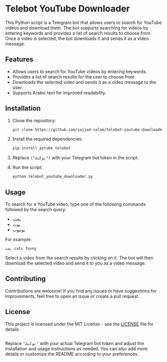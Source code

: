 
# Telebot YouTube Downloader

This Python script is a Telegram bot that allows users to search for YouTube videos and download them. The bot supports searching for videos by entering keywords and provides a list of search results to choose from. Once a video is selected, the bot downloads it and sends it as a video message.

## Features

- Allows users to search for YouTube videos by entering keywords.
- Provides a list of search results for the user to choose from.
- Downloads the selected video and sends it as a video message to the user.
- Supports Arabic text for improved readability.

## Installation

1. Clone the repository:

   ```bash
   git clone https://github.com/sajjad-salam/telebot-youtube-downloader.git
   ```

2. Install the required dependencies:

   ```bash
   pip install pytube telebot
   ```

3. Replace `("توكنك")` with your Telegram bot token in the script.

4. Run the script:

   ```bash
   python telebot_youtube_downloader.py
   ```

## Usage

To search for a YouTube video, type one of the following commands followed by the search query:
- بحث
- يوت
- يوتيوب

For example:
```
بحث cats funny
```

Select a video from the search results by clicking on it. The bot will then download the selected video and send it to you as a video message.

## Contributing

Contributions are welcome! If you find any issues or have suggestions for improvements, feel free to open an issue or create a pull request.

## License

This project is licensed under the MIT License - see the [LICENSE](LICENSE) file for details.
```
```

Replace `"توكنك"` with your actual Telegram bot token and adjust the installation and usage instructions as needed. You can also add more details or customize the README according to your preferences.
